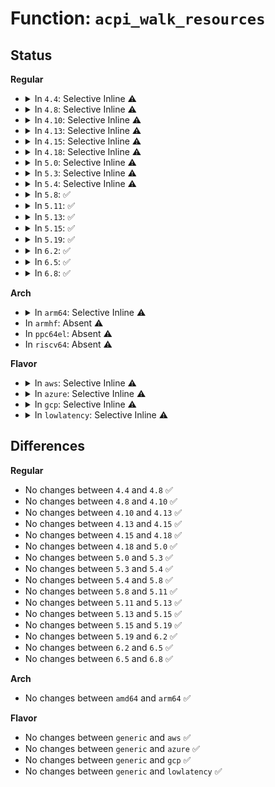 # Function: <code>acpi_walk_resources</code>

## Status
<b>Regular</b>
<ul>
<li>
<details>
<summary>In <code>4.4</code>: Selective Inline ⚠️</summary>

```c
acpi_status acpi_walk_resources(acpi_handle device_handle, char *name, acpi_walk_resource_callback user_function, void *context);
```

**Collision:** Unique Global

**Inline:** Selective

**Transformation:** False

**Instances:**

```
In drivers/acpi/acpica/rsxface.c (ffffffff814a40d1)
Location: drivers/acpi/acpica/rsxface.c:630
Inline: True
Direct callers:
  - drivers/gpio/gpiolib-acpi.c:acpi_gpiochip_request_interrupts
  - drivers/acpi/ec.c:ec_parse_device
  - drivers/acpi/pci_root.c:acpi_pci_root_add
  - drivers/acpi/pci_link.c:acpi_pci_link_get_current
  - drivers/acpi/pci_link.c:acpi_pci_link_add
  - drivers/acpi/acpi_memhotplug.c:acpi_memory_device_add
  - drivers/acpi/ioapic.c:handle_ioapic_add
  - drivers/pnp/pnpacpi/rsparser.c:pnpacpi_parse_allocated_resource
  - drivers/pnp/pnpacpi/rsparser.c:pnpacpi_parse_resource_option_data
  - drivers/pnp/pnpacpi/rsparser.c:pnpacpi_build_resource_template
  - drivers/pnp/pnpacpi/rsparser.c:pnpacpi_build_resource_template
  - arch/x86/pci/mmconfig-shared.c:find_mboard_resource
```
**Symbols:**

```
ffffffff814a40d1-ffffffff814a4185: acpi_walk_resources (STB_GLOBAL)
```
</details>
</li>
<li>
<details>
<summary>In <code>4.8</code>: Selective Inline ⚠️</summary>

```c
acpi_status acpi_walk_resources(acpi_handle device_handle, char *name, acpi_walk_resource_callback user_function, void *context);
```

**Collision:** Unique Global

**Inline:** Selective

**Transformation:** False

**Instances:**

```
In drivers/acpi/acpica/rsxface.c (ffffffff814f3414)
Location: drivers/acpi/acpica/rsxface.c:630
Inline: True
Direct callers:
  - drivers/gpio/gpiolib-acpi.c:acpi_gpiochip_request_interrupts
  - drivers/acpi/scan.c:acpi_bus_check_add
  - drivers/acpi/ec.c:ec_parse_device
  - drivers/acpi/pci_root.c:acpi_pci_root_add
  - drivers/acpi/pci_link.c:acpi_pci_link_add
  - drivers/acpi/pci_link.c:acpi_pci_link_get_current
  - drivers/acpi/acpi_memhotplug.c:acpi_memory_device_add
  - drivers/acpi/ioapic.c:handle_ioapic_add
  - drivers/pnp/pnpacpi/rsparser.c:pnpacpi_build_resource_template
  - drivers/pnp/pnpacpi/rsparser.c:pnpacpi_build_resource_template
  - drivers/pnp/pnpacpi/rsparser.c:pnpacpi_parse_resource_option_data
  - drivers/pnp/pnpacpi/rsparser.c:pnpacpi_parse_allocated_resource
  - arch/x86/pci/mmconfig-shared.c:find_mboard_resource
```
**Symbols:**

```
ffffffff814f3414-ffffffff814f34ca: acpi_walk_resources (STB_GLOBAL)
```
</details>
</li>
<li>
<details>
<summary>In <code>4.10</code>: Selective Inline ⚠️</summary>

```c
acpi_status acpi_walk_resources(acpi_handle device_handle, char *name, acpi_walk_resource_callback user_function, void *context);
```

**Collision:** Unique Global

**Inline:** Selective

**Transformation:** False

**Instances:**

```
In drivers/acpi/acpica/rsxface.c (ffffffff81515f62)
Location: drivers/acpi/acpica/rsxface.c:630
Inline: True
Direct callers:
  - drivers/gpio/gpiolib-acpi.c:acpi_gpiochip_request_interrupts
  - drivers/acpi/scan.c:acpi_bus_check_add
  - drivers/acpi/ec.c:ec_parse_device
  - drivers/acpi/pci_root.c:acpi_pci_root_add
  - drivers/acpi/pci_link.c:acpi_pci_link_add
  - drivers/acpi/pci_link.c:acpi_pci_link_get_current
  - drivers/acpi/acpi_memhotplug.c:acpi_memory_device_add
  - drivers/acpi/ioapic.c:handle_ioapic_add
  - drivers/pnp/pnpacpi/rsparser.c:pnpacpi_build_resource_template
  - drivers/pnp/pnpacpi/rsparser.c:pnpacpi_build_resource_template
  - drivers/pnp/pnpacpi/rsparser.c:pnpacpi_parse_resource_option_data
  - drivers/pnp/pnpacpi/rsparser.c:pnpacpi_parse_allocated_resource
  - arch/x86/pci/mmconfig-shared.c:find_mboard_resource
```
**Symbols:**

```
ffffffff81515f62-ffffffff81516018: acpi_walk_resources (STB_GLOBAL)
```
</details>
</li>
<li>
<details>
<summary>In <code>4.13</code>: Selective Inline ⚠️</summary>

```c
acpi_status acpi_walk_resources(acpi_handle device_handle, char *name, acpi_walk_resource_callback user_function, void *context);
```

**Collision:** Unique Global

**Inline:** Selective

**Transformation:** False

**Instances:**

```
In drivers/acpi/acpica/rsxface.c (ffffffff81526944)
Location: drivers/acpi/acpica/rsxface.c:630
Inline: True
Direct callers:
  - drivers/gpio/gpiolib-acpi.c:acpi_gpiochip_request_interrupts
  - drivers/acpi/scan.c:acpi_bus_check_add
  - drivers/acpi/ec.c:ec_parse_device
  - drivers/acpi/pci_root.c:acpi_pci_root_add
  - drivers/acpi/pci_link.c:acpi_pci_link_add
  - drivers/acpi/acpi_memhotplug.c:acpi_memory_device_add
  - drivers/acpi/ioapic.c:handle_ioapic_add
  - drivers/acpi/ioapic.c:handle_ioapic_add
  - drivers/pnp/pnpacpi/rsparser.c:pnpacpi_build_resource_template
  - drivers/pnp/pnpacpi/rsparser.c:pnpacpi_build_resource_template
  - drivers/pnp/pnpacpi/rsparser.c:pnpacpi_parse_resource_option_data
  - drivers/pnp/pnpacpi/rsparser.c:pnpacpi_parse_allocated_resource
  - arch/x86/pci/mmconfig-shared.c:find_mboard_resource
```
**Symbols:**

```
ffffffff81526944-ffffffff815269fa: acpi_walk_resources (STB_GLOBAL)
```
</details>
</li>
<li>
<details>
<summary>In <code>4.15</code>: Selective Inline ⚠️</summary>

```c
acpi_status acpi_walk_resources(acpi_handle device_handle, char *name, acpi_walk_resource_callback user_function, void *context);
```

**Collision:** Unique Global

**Inline:** Selective

**Transformation:** False

**Instances:**

```
In drivers/acpi/acpica/rsxface.c (ffffffff8157d9f5)
Location: drivers/acpi/acpica/rsxface.c:630
Inline: True
Direct callers:
  - drivers/gpio/gpiolib-acpi.c:acpi_gpiochip_request_interrupts
  - drivers/acpi/scan.c:acpi_bus_check_add
  - drivers/acpi/ec.c:ec_parse_device
  - drivers/acpi/pci_root.c:acpi_pci_root_add
  - drivers/acpi/pci_link.c:acpi_pci_link_add
  - drivers/acpi/acpica/dbcmds.c:acpi_db_device_resources
  - drivers/acpi/acpi_memhotplug.c:acpi_memory_device_add
  - drivers/acpi/ioapic.c:handle_ioapic_add
  - drivers/acpi/ioapic.c:handle_ioapic_add
  - drivers/pnp/pnpacpi/rsparser.c:pnpacpi_build_resource_template
  - drivers/pnp/pnpacpi/rsparser.c:pnpacpi_build_resource_template
  - drivers/pnp/pnpacpi/rsparser.c:pnpacpi_parse_resource_option_data
  - drivers/pnp/pnpacpi/rsparser.c:pnpacpi_parse_allocated_resource
  - arch/x86/pci/mmconfig-shared.c:find_mboard_resource
```
**Symbols:**

```
ffffffff8157d9f5-ffffffff8157db3e: acpi_walk_resources (STB_GLOBAL)
```
</details>
</li>
<li>
<details>
<summary>In <code>4.18</code>: Selective Inline ⚠️</summary>

```c
acpi_status acpi_walk_resources(acpi_handle device_handle, char *name, acpi_walk_resource_callback user_function, void *context);
```

**Collision:** Unique Global

**Inline:** Selective

**Transformation:** False

**Instances:**

```
In drivers/acpi/acpica/rsxface.c (ffffffff815b4bd0)
Location: drivers/acpi/acpica/rsxface.c:594
Inline: True
Direct callers:
  - drivers/gpio/gpiolib-acpi.c:acpi_gpiochip_request_interrupts
  - drivers/acpi/scan.c:acpi_bus_check_add
  - drivers/acpi/ec.c:ec_parse_device
  - drivers/acpi/pci_root.c:acpi_pci_root_add
  - drivers/acpi/pci_link.c:acpi_pci_link_add
  - drivers/acpi/acpica/dbcmds.c:acpi_db_device_resources
  - drivers/acpi/acpi_memhotplug.c:acpi_memory_device_add
  - drivers/acpi/ioapic.c:handle_ioapic_add
  - drivers/acpi/ioapic.c:handle_ioapic_add
  - drivers/pnp/pnpacpi/rsparser.c:pnpacpi_build_resource_template
  - drivers/pnp/pnpacpi/rsparser.c:pnpacpi_build_resource_template
  - drivers/pnp/pnpacpi/rsparser.c:pnpacpi_parse_resource_option_data
  - drivers/pnp/pnpacpi/rsparser.c:pnpacpi_parse_allocated_resource
  - arch/x86/pci/mmconfig-shared.c:find_mboard_resource
```
**Symbols:**

```
ffffffff815b4bd0-ffffffff815b4d19: acpi_walk_resources (STB_GLOBAL)
```
</details>
</li>
<li>
<details>
<summary>In <code>5.0</code>: Selective Inline ⚠️</summary>

```c
acpi_status acpi_walk_resources(acpi_handle device_handle, char *name, acpi_walk_resource_callback user_function, void *context);
```

**Collision:** Unique Global

**Inline:** Selective

**Transformation:** False

**Instances:**

```
In drivers/acpi/acpica/rsxface.c (ffffffff815cdf8c)
Location: drivers/acpi/acpica/rsxface.c:594
Inline: True
Direct callers:
  - drivers/gpio/gpiolib-acpi.c:acpi_gpiochip_request_interrupts
  - drivers/acpi/scan.c:acpi_bus_check_add
  - drivers/acpi/ec.c:ec_parse_device
  - drivers/acpi/pci_root.c:acpi_pci_root_add
  - drivers/acpi/pci_link.c:acpi_pci_link_add
  - drivers/acpi/acpica/dbcmds.c:acpi_db_device_resources
  - drivers/acpi/acpi_memhotplug.c:acpi_memory_device_add
  - drivers/acpi/ioapic.c:handle_ioapic_add
  - drivers/acpi/ioapic.c:handle_ioapic_add
  - drivers/pnp/pnpacpi/rsparser.c:pnpacpi_build_resource_template
  - drivers/pnp/pnpacpi/rsparser.c:pnpacpi_build_resource_template
  - drivers/pnp/pnpacpi/rsparser.c:pnpacpi_parse_resource_option_data
  - drivers/pnp/pnpacpi/rsparser.c:pnpacpi_parse_allocated_resource
  - arch/x86/pci/mmconfig-shared.c:find_mboard_resource
```
**Symbols:**

```
ffffffff815cdf8c-ffffffff815ce0d5: acpi_walk_resources (STB_GLOBAL)
```
</details>
</li>
<li>
<details>
<summary>In <code>5.3</code>: Selective Inline ⚠️</summary>

```c
acpi_status acpi_walk_resources(acpi_handle device_handle, char *name, acpi_walk_resource_callback user_function, void *context);
```

**Collision:** Unique Global

**Inline:** Selective

**Transformation:** False

**Instances:**

```
In drivers/acpi/acpica/rsxface.c (ffffffff815ff7ef)
Location: drivers/acpi/acpica/rsxface.c:594
Inline: True
Direct callers:
  - drivers/gpio/gpiolib-acpi.c:acpi_gpiochip_request_interrupts
  - drivers/acpi/scan.c:acpi_bus_check_add
  - drivers/acpi/ec.c:ec_parse_device
  - drivers/acpi/pci_root.c:acpi_pci_root_add
  - drivers/acpi/pci_link.c:acpi_pci_link_add
  - drivers/acpi/acpica/dbcmds.c:acpi_db_device_resources
  - drivers/acpi/acpi_memhotplug.c:acpi_memory_device_add
  - drivers/acpi/ioapic.c:handle_ioapic_add
  - drivers/acpi/ioapic.c:handle_ioapic_add
  - drivers/pnp/pnpacpi/rsparser.c:pnpacpi_build_resource_template
  - drivers/pnp/pnpacpi/rsparser.c:pnpacpi_build_resource_template
  - drivers/pnp/pnpacpi/rsparser.c:pnpacpi_parse_resource_option_data
  - drivers/pnp/pnpacpi/rsparser.c:pnpacpi_parse_allocated_resource
  - arch/x86/pci/mmconfig-shared.c:find_mboard_resource
```
**Symbols:**

```
ffffffff815ff7ef-ffffffff815ff940: acpi_walk_resources (STB_GLOBAL)
```
</details>
</li>
<li>
<details>
<summary>In <code>5.4</code>: Selective Inline ⚠️</summary>

```c
acpi_status acpi_walk_resources(acpi_handle device_handle, char *name, acpi_walk_resource_callback user_function, void *context);
```

**Collision:** Unique Global

**Inline:** Selective

**Transformation:** False

**Instances:**

```
In drivers/acpi/acpica/rsxface.c (ffffffff81620c99)
Location: drivers/acpi/acpica/rsxface.c:594
Inline: True
Direct callers:
  - drivers/gpio/gpiolib-acpi.c:acpi_gpiochip_request_interrupts
  - drivers/acpi/scan.c:acpi_bus_check_add
  - drivers/acpi/ec.c:ec_parse_device
  - drivers/acpi/pci_root.c:acpi_pci_root_add
  - drivers/acpi/pci_link.c:acpi_pci_link_add
  - drivers/acpi/acpica/dbcmds.c:acpi_db_device_resources
  - drivers/acpi/acpi_memhotplug.c:acpi_memory_device_add
  - drivers/acpi/ioapic.c:handle_ioapic_add
  - drivers/acpi/ioapic.c:handle_ioapic_add
  - drivers/pnp/pnpacpi/rsparser.c:pnpacpi_build_resource_template
  - drivers/pnp/pnpacpi/rsparser.c:pnpacpi_build_resource_template
  - drivers/pnp/pnpacpi/rsparser.c:pnpacpi_parse_resource_option_data
  - drivers/pnp/pnpacpi/rsparser.c:pnpacpi_parse_allocated_resource
  - arch/x86/pci/mmconfig-shared.c:find_mboard_resource
```
**Symbols:**

```
ffffffff81620c99-ffffffff81620dea: acpi_walk_resources (STB_GLOBAL)
```
</details>
</li>
<li>
<details>
<summary>In <code>5.8</code>: ✅</summary>

```c
acpi_status acpi_walk_resources(acpi_handle device_handle, char *name, acpi_walk_resource_callback user_function, void *context);
```

**Collision:** Unique Global

**Inline:** No

**Transformation:** False

**Instances:**

```
In drivers/acpi/acpica/rsxface.c (ffffffff816cd0a0)
Location: drivers/acpi/acpica/rsxface.c:594
Inline: False
Direct callers:
  - drivers/gpio/gpiolib-acpi.c:acpi_gpiochip_request_interrupts
  - drivers/acpi/scan.c:acpi_bus_check_add
  - drivers/acpi/resource.c:acpi_dev_get_dma_resources
  - drivers/acpi/ec.c:ec_parse_device
  - drivers/acpi/pci_root.c:acpi_pci_root_add
  - drivers/acpi/pci_link.c:acpi_pci_link_get_current
  - drivers/acpi/pci_link.c:acpi_pci_link_get_possible
  - drivers/acpi/evged.c:ged_probe
  - drivers/acpi/acpica/dbcmds.c:acpi_db_device_resources
  - drivers/acpi/acpi_memhotplug.c:acpi_memory_device_add
  - drivers/acpi/ioapic.c:handle_ioapic_add
  - drivers/acpi/ioapic.c:handle_ioapic_add
  - drivers/pnp/pnpacpi/rsparser.c:pnpacpi_build_resource_template
  - drivers/pnp/pnpacpi/rsparser.c:pnpacpi_build_resource_template
  - drivers/pnp/pnpacpi/rsparser.c:pnpacpi_parse_resource_option_data
  - drivers/pnp/pnpacpi/rsparser.c:pnpacpi_parse_allocated_resource
  - drivers/char/hpet.c:hpet_acpi_add
  - arch/x86/pci/mmconfig-shared.c:find_mboard_resource
```
**Symbols:**

```
ffffffff816cd0a0-ffffffff816cd1f1: acpi_walk_resources (STB_GLOBAL)
```
</details>
</li>
<li>
<details>
<summary>In <code>5.11</code>: ✅</summary>

```c
acpi_status acpi_walk_resources(acpi_handle device_handle, char *name, acpi_walk_resource_callback user_function, void *context);
```

**Collision:** Unique Global

**Inline:** No

**Transformation:** False

**Instances:**

```
In drivers/acpi/acpica/rsxface.c (ffffffff816eb0b7)
Location: drivers/acpi/acpica/rsxface.c:594
Inline: False
Direct callers:
  - drivers/gpio/gpiolib-acpi.c:acpi_gpiochip_request_interrupts
  - drivers/acpi/scan.c:acpi_bus_check_add
  - drivers/acpi/resource.c:acpi_dev_get_dma_resources
  - drivers/acpi/ec.c:ec_parse_device
  - drivers/acpi/pci_root.c:acpi_pci_root_add
  - drivers/acpi/pci_link.c:acpi_pci_link_get_current
  - drivers/acpi/pci_link.c:acpi_pci_link_get_possible
  - drivers/acpi/evged.c:ged_probe
  - drivers/acpi/acpica/dbcmds.c:acpi_db_device_resources
  - drivers/acpi/acpi_memhotplug.c:acpi_memory_device_add
  - drivers/acpi/ioapic.c:handle_ioapic_add
  - drivers/acpi/ioapic.c:handle_ioapic_add
  - drivers/pnp/pnpacpi/rsparser.c:pnpacpi_build_resource_template
  - drivers/pnp/pnpacpi/rsparser.c:pnpacpi_build_resource_template
  - drivers/pnp/pnpacpi/rsparser.c:pnpacpi_parse_resource_option_data
  - drivers/pnp/pnpacpi/rsparser.c:pnpacpi_parse_allocated_resource
  - drivers/char/hpet.c:hpet_acpi_add
  - arch/x86/pci/mmconfig-shared.c:find_mboard_resource
```
**Symbols:**

```
ffffffff816eb0b7-ffffffff816eb208: acpi_walk_resources (STB_GLOBAL)
```
</details>
</li>
<li>
<details>
<summary>In <code>5.13</code>: ✅</summary>

```c
acpi_status acpi_walk_resources(acpi_handle device_handle, char *name, acpi_walk_resource_callback user_function, void *context);
```

**Collision:** Unique Global

**Inline:** No

**Transformation:** False

**Instances:**

```
In drivers/acpi/acpica/rsxface.c (ffffffff816ccfc9)
Location: drivers/acpi/acpica/rsxface.c:594
Inline: False
Direct callers:
  - drivers/gpio/gpiolib-acpi.c:acpi_gpiochip_request_interrupts
  - drivers/acpi/scan.c:acpi_bus_check_add
  - drivers/acpi/resource.c:acpi_dev_get_dma_resources
  - drivers/acpi/ec.c:ec_parse_device
  - drivers/acpi/pci_root.c:acpi_pci_root_add
  - drivers/acpi/pci_link.c:acpi_pci_link_add
  - drivers/acpi/pci_link.c:acpi_pci_link_get_current
  - drivers/acpi/evged.c:ged_probe
  - drivers/acpi/acpica/dbcmds.c:acpi_db_device_resources
  - drivers/acpi/acpi_memhotplug.c:acpi_memory_device_add
  - drivers/acpi/ioapic.c:handle_ioapic_add
  - drivers/acpi/ioapic.c:handle_ioapic_add
  - drivers/pnp/pnpacpi/rsparser.c:pnpacpi_build_resource_template
  - drivers/pnp/pnpacpi/rsparser.c:pnpacpi_build_resource_template
  - drivers/pnp/pnpacpi/rsparser.c:pnpacpi_parse_resource_option_data
  - drivers/pnp/pnpacpi/rsparser.c:pnpacpi_parse_allocated_resource
  - drivers/char/hpet.c:hpet_acpi_add
  - arch/x86/pci/mmconfig-shared.c:find_mboard_resource
```
**Symbols:**

```
ffffffff816ccfc9-ffffffff816cd11a: acpi_walk_resources (STB_GLOBAL)
```
</details>
</li>
<li>
<details>
<summary>In <code>5.15</code>: ✅</summary>

```c
acpi_status acpi_walk_resources(acpi_handle device_handle, char *name, acpi_walk_resource_callback user_function, void *context);
```

**Collision:** Unique Global

**Inline:** No

**Transformation:** False

**Instances:**

```
In drivers/acpi/acpica/rsxface.c (ffffffff81744499)
Location: drivers/acpi/acpica/rsxface.c:594
Inline: False
Direct callers:
  - drivers/gpio/gpiolib-acpi.c:acpi_gpiochip_request_interrupts
  - drivers/acpi/scan.c:acpi_bus_check_add
  - drivers/acpi/resource.c:acpi_dev_get_dma_resources
  - drivers/acpi/ec.c:ec_parse_device
  - drivers/acpi/pci_root.c:acpi_pci_root_add
  - drivers/acpi/pci_link.c:acpi_pci_link_add
  - drivers/acpi/pci_link.c:acpi_pci_link_get_current
  - drivers/acpi/evged.c:ged_probe
  - drivers/acpi/acpica/dbcmds.c:acpi_db_device_resources
  - drivers/acpi/acpi_memhotplug.c:acpi_memory_device_add
  - drivers/acpi/ioapic.c:handle_ioapic_add
  - drivers/acpi/ioapic.c:handle_ioapic_add
  - drivers/pnp/pnpacpi/rsparser.c:pnpacpi_build_resource_template
  - drivers/pnp/pnpacpi/rsparser.c:pnpacpi_build_resource_template
  - drivers/pnp/pnpacpi/rsparser.c:pnpacpi_parse_resource_option_data
  - drivers/pnp/pnpacpi/rsparser.c:pnpacpi_parse_allocated_resource
  - drivers/char/hpet.c:hpet_acpi_add
  - arch/x86/pci/mmconfig-shared.c:find_mboard_resource
```
**Symbols:**

```
ffffffff81744499-ffffffff817445ea: acpi_walk_resources (STB_GLOBAL)
```
</details>
</li>
<li>
<details>
<summary>In <code>5.19</code>: ✅</summary>

```c
acpi_status acpi_walk_resources(acpi_handle device_handle, char *name, acpi_walk_resource_callback user_function, void *context);
```

**Collision:** Unique Global

**Inline:** No

**Transformation:** False

**Instances:**

```
In drivers/acpi/acpica/rsxface.c (ffffffff8187623c)
Location: drivers/acpi/acpica/rsxface.c:594
Inline: False
Direct callers:
  - drivers/gpio/gpiolib-acpi.c:acpi_gpiochip_request_interrupts
  - drivers/acpi/scan.c:acpi_bus_check_add
  - drivers/acpi/resource.c:acpi_dev_get_dma_resources
  - drivers/acpi/ec.c:ec_parse_device
  - drivers/acpi/pci_root.c:acpi_pci_root_add
  - drivers/acpi/pci_link.c:acpi_pci_link_add
  - drivers/acpi/pci_link.c:acpi_pci_link_get_current
  - drivers/acpi/evged.c:ged_probe
  - drivers/acpi/acpica/rsxface.c:acpi_get_vendor_resource
  - drivers/acpi/acpica/dbcmds.c:acpi_db_device_resources
  - drivers/acpi/acpi_memhotplug.c:acpi_memory_device_add
  - drivers/acpi/ioapic.c:handle_ioapic_add
  - drivers/acpi/ioapic.c:handle_ioapic_add
  - drivers/pnp/pnpacpi/rsparser.c:pnpacpi_build_resource_template
  - drivers/pnp/pnpacpi/rsparser.c:pnpacpi_build_resource_template
  - drivers/pnp/pnpacpi/rsparser.c:pnpacpi_parse_resource_option_data
  - drivers/pnp/pnpacpi/rsparser.c:pnpacpi_parse_allocated_resource
  - drivers/char/hpet.c:hpet_acpi_add
  - arch/x86/pci/mmconfig-shared.c:find_mboard_resource
```
**Symbols:**

```
ffffffff8187623c-ffffffff818763a4: acpi_walk_resources (STB_GLOBAL)
```
</details>
</li>
<li>
<details>
<summary>In <code>6.2</code>: ✅</summary>

```c
acpi_status acpi_walk_resources(acpi_handle device_handle, char *name, acpi_walk_resource_callback user_function, void *context);
```

**Collision:** Unique Global

**Inline:** No

**Transformation:** False

**Instances:**

```
In drivers/acpi/acpica/rsxface.c (ffffffff819b7ac0)
Location: drivers/acpi/acpica/rsxface.c:594
Inline: False
Direct callers:
  - drivers/gpio/gpiolib-acpi.c:acpi_gpiochip_request_interrupts
  - drivers/acpi/scan.c:acpi_bus_check_add
  - drivers/acpi/resource.c:acpi_dev_get_memory_resources
  - drivers/acpi/resource.c:acpi_dev_get_dma_resources
  - drivers/acpi/ec.c:ec_parse_device
  - drivers/acpi/pci_root.c:acpi_pci_root_add
  - drivers/acpi/pci_link.c:acpi_pci_link_add
  - drivers/acpi/pci_link.c:acpi_pci_link_get_current
  - drivers/acpi/evged.c:ged_probe
  - drivers/acpi/acpica/rsxface.c:acpi_get_vendor_resource
  - drivers/acpi/acpica/dbcmds.c:acpi_db_device_resources
  - drivers/acpi/acpi_memhotplug.c:acpi_memory_device_add
  - drivers/acpi/ioapic.c:handle_ioapic_add
  - drivers/acpi/ioapic.c:handle_ioapic_add
  - drivers/pnp/pnpacpi/rsparser.c:pnpacpi_build_resource_template
  - drivers/pnp/pnpacpi/rsparser.c:pnpacpi_build_resource_template
  - drivers/pnp/pnpacpi/rsparser.c:pnpacpi_parse_resource_option_data
  - drivers/pnp/pnpacpi/rsparser.c:pnpacpi_parse_allocated_resource
  - drivers/char/hpet.c:hpet_acpi_add
  - arch/x86/pci/mmconfig-shared.c:find_mboard_resource
```
**Symbols:**

```
ffffffff819b7ac0-ffffffff819b7c39: acpi_walk_resources (STB_GLOBAL)
```
</details>
</li>
<li>
<details>
<summary>In <code>6.5</code>: ✅</summary>

```c
acpi_status acpi_walk_resources(acpi_handle device_handle, char *name, acpi_walk_resource_callback user_function, void *context);
```

**Collision:** Unique Global

**Inline:** No

**Transformation:** False

**Instances:**

```
In drivers/acpi/acpica/rsxface.c (ffffffff819fec10)
Location: drivers/acpi/acpica/rsxface.c:594
Inline: False
Direct callers:
  - drivers/gpio/gpiolib-acpi.c:acpi_gpiochip_request_interrupts
  - drivers/acpi/scan.c:acpi_bus_check_add
  - drivers/acpi/resource.c:acpi_dev_get_memory_resources
  - drivers/acpi/resource.c:acpi_dev_get_dma_resources
  - drivers/acpi/ec.c:ec_parse_device
  - drivers/acpi/pci_root.c:acpi_pci_root_add
  - drivers/acpi/pci_link.c:acpi_pci_link_add
  - drivers/acpi/pci_link.c:acpi_pci_link_get_current
  - drivers/acpi/acpi_platform.c:acpi_create_platform_device
  - drivers/acpi/evged.c:ged_probe
  - drivers/acpi/acpica/rsxface.c:acpi_get_vendor_resource
  - drivers/acpi/acpica/dbcmds.c:acpi_db_device_resources
  - drivers/acpi/acpi_memhotplug.c:acpi_memory_device_add
  - drivers/acpi/ioapic.c:handle_ioapic_add
  - drivers/acpi/ioapic.c:handle_ioapic_add
  - drivers/pnp/pnpacpi/rsparser.c:pnpacpi_build_resource_template
  - drivers/pnp/pnpacpi/rsparser.c:pnpacpi_build_resource_template
  - drivers/pnp/pnpacpi/rsparser.c:pnpacpi_parse_resource_option_data
  - drivers/pnp/pnpacpi/rsparser.c:pnpacpi_parse_allocated_resource
  - drivers/char/hpet.c:hpet_acpi_add
  - arch/x86/pci/mmconfig-shared.c:find_mboard_resource
```
**Symbols:**

```
ffffffff819fec10-ffffffff819fed89: acpi_walk_resources (STB_GLOBAL)
```
</details>
</li>
<li>
<details>
<summary>In <code>6.8</code>: ✅</summary>

```c
acpi_status acpi_walk_resources(acpi_handle device_handle, char *name, acpi_walk_resource_callback user_function, void *context);
```

**Collision:** Unique Global

**Inline:** No

**Transformation:** False

**Instances:**

```
In drivers/acpi/acpica/rsxface.c (ffffffff81a49a90)
Location: drivers/acpi/acpica/rsxface.c:594
Inline: False
Direct callers:
  - drivers/gpio/gpiolib-acpi.c:acpi_gpiochip_request_interrupts
  - drivers/acpi/scan.c:acpi_bus_check_add
  - drivers/acpi/mipi-disco-img.c:acpi_mipi_check_crs_csi2
  - drivers/acpi/resource.c:acpi_dev_get_memory_resources
  - drivers/acpi/resource.c:acpi_dev_get_dma_resources
  - drivers/acpi/ec.c:ec_parse_device
  - drivers/acpi/pci_root.c:acpi_pci_root_add
  - drivers/acpi/pci_link.c:acpi_pci_link_add
  - drivers/acpi/pci_link.c:acpi_pci_link_get_current
  - drivers/acpi/acpi_platform.c:acpi_create_platform_device
  - drivers/acpi/evged.c:ged_probe
  - drivers/acpi/acpica/rsxface.c:acpi_get_vendor_resource
  - drivers/acpi/acpica/dbcmds.c:acpi_db_device_resources
  - drivers/acpi/acpi_memhotplug.c:acpi_memory_device_add
  - drivers/acpi/ioapic.c:handle_ioapic_add
  - drivers/acpi/ioapic.c:handle_ioapic_add
  - drivers/pnp/pnpacpi/rsparser.c:pnpacpi_build_resource_template
  - drivers/pnp/pnpacpi/rsparser.c:pnpacpi_build_resource_template
  - drivers/pnp/pnpacpi/rsparser.c:pnpacpi_parse_resource_option_data
  - drivers/pnp/pnpacpi/rsparser.c:pnpacpi_parse_allocated_resource
  - drivers/char/hpet.c:hpet_acpi_add
  - arch/x86/pci/mmconfig-shared.c:find_mboard_resource
```
**Symbols:**

```
ffffffff81a49a90-ffffffff81a49c09: acpi_walk_resources (STB_GLOBAL)
```
</details>
</li>
</ul>
<b>Arch</b>
<ul>
<li>
<details>
<summary>In <code>arm64</code>: Selective Inline ⚠️</summary>

```c
acpi_status acpi_walk_resources(acpi_handle device_handle, char *name, acpi_walk_resource_callback user_function, void *context);
```

**Collision:** Unique Global

**Inline:** Selective

**Transformation:** False

**Instances:**

```
In drivers/acpi/acpica/rsxface.c (ffff800010796580)
Location: drivers/acpi/acpica/rsxface.c:594
Inline: True
Direct callers:
  - drivers/irqchip/qcom-irq-combiner.c:combiner_probe
  - drivers/irqchip/qcom-irq-combiner.c:combiner_probe
  - drivers/gpio/gpiolib-acpi.c:acpi_gpiochip_request_interrupts
  - drivers/acpi/scan.c:acpi_bus_check_add
  - drivers/acpi/ec.c:ec_parse_device
  - drivers/acpi/pci_root.c:acpi_pci_root_add
  - drivers/acpi/pci_link.c:acpi_pci_link_add
  - drivers/acpi/evged.c:ged_probe
  - drivers/acpi/irq.c:acpi_irq_get
  - drivers/acpi/acpi_memhotplug.c:acpi_memory_device_add
  - drivers/pnp/pnpacpi/rsparser.c:pnpacpi_build_resource_template
  - drivers/pnp/pnpacpi/rsparser.c:pnpacpi_build_resource_template
  - drivers/pnp/pnpacpi/rsparser.c:pnpacpi_parse_resource_option_data
  - drivers/pnp/pnpacpi/rsparser.c:pnpacpi_parse_allocated_resource
```
**Symbols:**

```
ffff800010796580-ffff80001079667c: acpi_walk_resources (STB_GLOBAL)
```
</details>
</li>
<li>
In <code>armhf</code>: Absent ⚠️
</li>
<li>
In <code>ppc64el</code>: Absent ⚠️
</li>
<li>
In <code>riscv64</code>: Absent ⚠️
</li>
</ul>
<b>Flavor</b>
<ul>
<li>
<details>
<summary>In <code>aws</code>: Selective Inline ⚠️</summary>

```c
acpi_status acpi_walk_resources(acpi_handle device_handle, char *name, acpi_walk_resource_callback user_function, void *context);
```

**Collision:** Unique Global

**Inline:** Selective

**Transformation:** False

**Instances:**

```
In drivers/acpi/acpica/rsxface.c (ffffffff815fb4d9)
Location: drivers/acpi/acpica/rsxface.c:594
Inline: True
Direct callers:
  - drivers/gpio/gpiolib-acpi.c:acpi_gpiochip_request_interrupts
  - drivers/acpi/scan.c:acpi_bus_check_add
  - drivers/acpi/ec.c:ec_parse_device
  - drivers/acpi/pci_root.c:acpi_pci_root_add
  - drivers/acpi/pci_link.c:acpi_pci_link_add
  - drivers/acpi/acpi_memhotplug.c:acpi_memory_device_add
  - drivers/acpi/ioapic.c:handle_ioapic_add
  - drivers/acpi/ioapic.c:handle_ioapic_add
  - drivers/pnp/pnpacpi/rsparser.c:pnpacpi_build_resource_template
  - drivers/pnp/pnpacpi/rsparser.c:pnpacpi_build_resource_template
  - drivers/pnp/pnpacpi/rsparser.c:pnpacpi_parse_resource_option_data
  - drivers/pnp/pnpacpi/rsparser.c:pnpacpi_parse_allocated_resource
  - arch/x86/pci/mmconfig-shared.c:find_mboard_resource
```
**Symbols:**

```
ffffffff815fb4d9-ffffffff815fb59c: acpi_walk_resources (STB_GLOBAL)
```
</details>
</li>
<li>
<details>
<summary>In <code>azure</code>: Selective Inline ⚠️</summary>

```c
acpi_status acpi_walk_resources(acpi_handle device_handle, char *name, acpi_walk_resource_callback user_function, void *context);
```

**Collision:** Unique Global

**Inline:** Selective

**Transformation:** False

**Instances:**

```
In drivers/acpi/acpica/rsxface.c (ffffffff815e6a09)
Location: drivers/acpi/acpica/rsxface.c:594
Inline: True
Direct callers:
  - drivers/gpio/gpiolib-acpi.c:acpi_gpiochip_request_interrupts
  - drivers/acpi/scan.c:acpi_bus_check_add
  - drivers/acpi/ec.c:ec_parse_device
  - drivers/acpi/pci_root.c:acpi_pci_root_add
  - drivers/acpi/pci_link.c:acpi_pci_link_add
  - drivers/acpi/ioapic.c:handle_ioapic_add
  - drivers/acpi/ioapic.c:handle_ioapic_add
  - drivers/pnp/pnpacpi/rsparser.c:pnpacpi_build_resource_template
  - drivers/pnp/pnpacpi/rsparser.c:pnpacpi_build_resource_template
  - drivers/pnp/pnpacpi/rsparser.c:pnpacpi_parse_resource_option_data
  - drivers/pnp/pnpacpi/rsparser.c:pnpacpi_parse_allocated_resource
  - drivers/hv/vmbus_drv.c:vmbus_acpi_add
  - drivers/hv/vmbus_drv.c:vmbus_acpi_add
  - arch/x86/pci/mmconfig-shared.c:find_mboard_resource
```
**Symbols:**

```
ffffffff815e6a09-ffffffff815e6acc: acpi_walk_resources (STB_GLOBAL)
```
</details>
</li>
<li>
<details>
<summary>In <code>gcp</code>: Selective Inline ⚠️</summary>

```c
acpi_status acpi_walk_resources(acpi_handle device_handle, char *name, acpi_walk_resource_callback user_function, void *context);
```

**Collision:** Unique Global

**Inline:** Selective

**Transformation:** False

**Instances:**

```
In drivers/acpi/acpica/rsxface.c (ffffffff81614f79)
Location: drivers/acpi/acpica/rsxface.c:594
Inline: True
Direct callers:
  - drivers/gpio/gpiolib-acpi.c:acpi_gpiochip_request_interrupts
  - drivers/acpi/scan.c:acpi_bus_check_add
  - drivers/acpi/ec.c:ec_parse_device
  - drivers/acpi/pci_root.c:acpi_pci_root_add
  - drivers/acpi/pci_link.c:acpi_pci_link_add
  - drivers/acpi/acpica/dbcmds.c:acpi_db_device_resources
  - drivers/acpi/acpi_memhotplug.c:acpi_memory_device_add
  - drivers/acpi/ioapic.c:handle_ioapic_add
  - drivers/acpi/ioapic.c:handle_ioapic_add
  - drivers/pnp/pnpacpi/rsparser.c:pnpacpi_build_resource_template
  - drivers/pnp/pnpacpi/rsparser.c:pnpacpi_build_resource_template
  - drivers/pnp/pnpacpi/rsparser.c:pnpacpi_parse_resource_option_data
  - drivers/pnp/pnpacpi/rsparser.c:pnpacpi_parse_allocated_resource
  - arch/x86/pci/mmconfig-shared.c:find_mboard_resource
```
**Symbols:**

```
ffffffff81614f79-ffffffff816150ca: acpi_walk_resources (STB_GLOBAL)
```
</details>
</li>
<li>
<details>
<summary>In <code>lowlatency</code>: Selective Inline ⚠️</summary>

```c
acpi_status acpi_walk_resources(acpi_handle device_handle, char *name, acpi_walk_resource_callback user_function, void *context);
```

**Collision:** Unique Global

**Inline:** Selective

**Transformation:** False

**Instances:**

```
In drivers/acpi/acpica/rsxface.c (ffffffff8162ee29)
Location: drivers/acpi/acpica/rsxface.c:594
Inline: True
Direct callers:
  - drivers/gpio/gpiolib-acpi.c:acpi_gpiochip_request_interrupts
  - drivers/acpi/scan.c:acpi_bus_check_add
  - drivers/acpi/ec.c:ec_parse_device
  - drivers/acpi/pci_root.c:acpi_pci_root_add
  - drivers/acpi/pci_link.c:acpi_pci_link_add
  - drivers/acpi/acpica/dbcmds.c:acpi_db_device_resources
  - drivers/acpi/acpi_memhotplug.c:acpi_memory_device_add
  - drivers/acpi/ioapic.c:handle_ioapic_add
  - drivers/acpi/ioapic.c:handle_ioapic_add
  - drivers/pnp/pnpacpi/rsparser.c:pnpacpi_build_resource_template
  - drivers/pnp/pnpacpi/rsparser.c:pnpacpi_build_resource_template
  - drivers/pnp/pnpacpi/rsparser.c:pnpacpi_parse_resource_option_data
  - drivers/pnp/pnpacpi/rsparser.c:pnpacpi_parse_allocated_resource
  - arch/x86/pci/mmconfig-shared.c:find_mboard_resource
```
**Symbols:**

```
ffffffff8162ee29-ffffffff8162ef7a: acpi_walk_resources (STB_GLOBAL)
```
</details>
</li>
</ul>

## Differences
<b>Regular</b>
<ul>
<li>
No changes between <code>4.4</code> and <code>4.8</code> ✅
</li>
<li>
No changes between <code>4.8</code> and <code>4.10</code> ✅
</li>
<li>
No changes between <code>4.10</code> and <code>4.13</code> ✅
</li>
<li>
No changes between <code>4.13</code> and <code>4.15</code> ✅
</li>
<li>
No changes between <code>4.15</code> and <code>4.18</code> ✅
</li>
<li>
No changes between <code>4.18</code> and <code>5.0</code> ✅
</li>
<li>
No changes between <code>5.0</code> and <code>5.3</code> ✅
</li>
<li>
No changes between <code>5.3</code> and <code>5.4</code> ✅
</li>
<li>
No changes between <code>5.4</code> and <code>5.8</code> ✅
</li>
<li>
No changes between <code>5.8</code> and <code>5.11</code> ✅
</li>
<li>
No changes between <code>5.11</code> and <code>5.13</code> ✅
</li>
<li>
No changes between <code>5.13</code> and <code>5.15</code> ✅
</li>
<li>
No changes between <code>5.15</code> and <code>5.19</code> ✅
</li>
<li>
No changes between <code>5.19</code> and <code>6.2</code> ✅
</li>
<li>
No changes between <code>6.2</code> and <code>6.5</code> ✅
</li>
<li>
No changes between <code>6.5</code> and <code>6.8</code> ✅
</li>
</ul>
<b>Arch</b>
<ul>
<li>
No changes between <code>amd64</code> and <code>arm64</code> ✅
</li>
</ul>
<b>Flavor</b>
<ul>
<li>
No changes between <code>generic</code> and <code>aws</code> ✅
</li>
<li>
No changes between <code>generic</code> and <code>azure</code> ✅
</li>
<li>
No changes between <code>generic</code> and <code>gcp</code> ✅
</li>
<li>
No changes between <code>generic</code> and <code>lowlatency</code> ✅
</li>
</ul>
